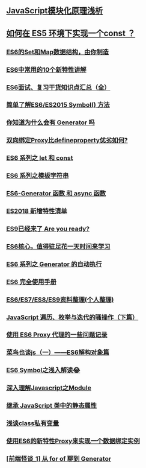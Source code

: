## [JavaScript模块化原理浅析](https://juejin.im/post/5c1083186fb9a049ec6aed5e)
## [如何在 ES5 环境下实现一个const ？](https://juejin.im/post/5c2042e95188255e9b620964)
### [ES6的Set和Map数据结构，由你制造](https://juejin.im/post/5acc57eff265da237f1e9f7c)
### [ES6中常用的10个新特性讲解](https://juejin.im/post/5b1d1fd6f265da6e410e137c)
### [ES6面试、复习干货知识点汇总（全）](https://juejin.im/post/5c061ed2f265da61357258ee)
### [简单了解ES6/ES2015 Symbol() 方法](http://www.zhangxinxu.com/wordpress/2018/04/known-es6-symbol-function/)
### [你知道为什么会有 Generator 吗](https://juejin.im/post/5adae8246fb9a07aa541e150)
### [双向绑定Proxy比defineproperty优劣如何?](https://juejin.im/post/5acd0c8a6fb9a028da7cdfaf)
### [ES6 系列之 let 和 const](https://juejin.im/post/5b0238f66fb9a07aca7a74ba#comment)
### [ES6 系列之模板字符串](https://juejin.im/post/5b0e2e1cf265da08e12f11fd)
### [ES6-Generator 函数 和 async 函数](https://juejin.im/post/5b1751d551882513756f0bdc)
### [ES2018 新增特性清单](https://juejin.im/post/5b353534f265da595f0d3f7e)
### [ES9已经来了 Are you ready?](https://juejin.im/post/5b685ed1e51d4533f52859e8)
### [ES6核心，值得驻足花一天时间来学习](https://juejin.im/post/5b6d6f8ae51d453509566974#heading-25)
### [ES6 系列之 Generator 的自动执行](https://juejin.im/post/5bc88f4ef265da0af1617162)
### [ES6 完全使用手册](https://juejin.im/post/5bfe05505188252098022400#heading-52)
### [ES6/ES7/ES8/ES9资料整理(个人整理)](https://juejin.im/post/5c02b106f265da61764aa0c1#heading-0)
### [JavaScript 遍历、枚举与迭代的骚操作（下篇）](https://juejin.im/post/5c07b764e51d450c457199f9)
### [使用 ES6 Proxy 代理的一些问题记录](https://juejin.im/post/5c064a0ae51d451dce59ceed)
### [菜鸟也谈js（一）——ES6解构对象篇](https://juejin.im/post/5c0b1aaa6fb9a049c30b0ee5)
### [ES6 Symbol之浅入解读😂](https://juejin.im/post/5c124eb76fb9a049ee8054c6)
### [深入理解Javascript之Module](https://juejin.im/post/5c20f3cee51d450d9706f65d)
### [继承 JavaScript 类中的静态属性](https://juejin.im/post/5c2217fc6fb9a049b348039d)
### [浅谈class私有变量](https://juejin.im/post/5c25faf3f265da61380f4b17)
### [使用ES6的新特性Proxy来实现一个数据绑定实例](https://juejin.im/post/5c34a86a6fb9a049f81976d8)
### [[前端怪谈_1] 从 for of 聊到 Generator](https://juejin.im/post/5c40484bf265da61171cfb4d)
